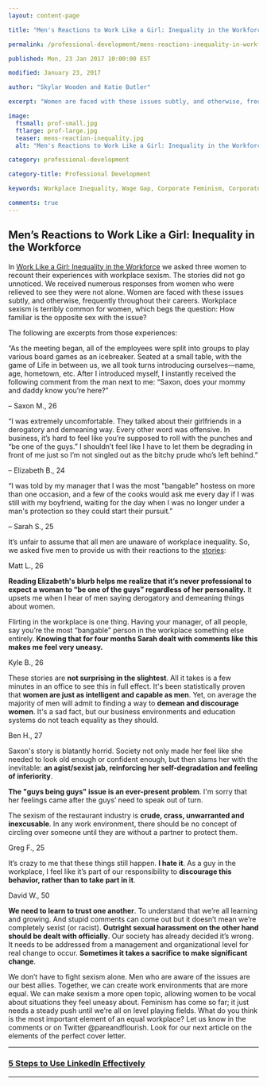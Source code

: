 ```yaml
---
layout: content-page

title: "Men's Reactions to Work Like a Girl: Inequality in the Workforce"

permalink: /professional-development/mens-reactions-inequality-in-workforce/

published: Mon, 23 Jan 2017 10:00:00 EST

modified: January 23, 2017

author: "Skylar Wooden and Katie Butler"

excerpt: "Women are faced with these issues subtly, and otherwise, frequently throughout their careers. Workplace sexism is terribly common for women, which begs the question: How familiar is the opposite sex with the issue?"

image:
  ftsmall: prof-small.jpg
  ftlarge: prof-large.jpg
  teaser: mens-reaction-inequality.jpg
  alt: "Men's Reactions to Work Like a Girl: Inequality in the Workforce"

category: professional-development

category-title: Professional Development

keywords: Workplace Inequality, Wage Gap, Corporate Feminism, Corporate Sexism

comments: true
---
```


## Men’s Reactions to Work Like a Girl: Inequality in the Workforce

In <a href="{{site.url}}/professional-development/inequality-in-workforce/">Work Like a Girl: Inequality in the Workforce</a> we asked three women to recount their experiences with workplace sexism. The stories did not go unnoticed. We received numerous responses from women who were relieved to see they were not alone. Women are faced with these issues subtly, and otherwise, frequently throughout their careers. Workplace sexism is terribly common for women, which begs the question: How familiar is the opposite sex with the issue?

The following are excerpts from those experiences:

<div class="row">
  <div class="col-sm-4">
    <p>“As the meeting began, all of the employees were split into groups to play various board games as an icebreaker. Seated at a small table, with the game of Life in between us, we all took turns introducing ourselves—name, age, hometown, etc. After I introduced myself, I instantly received the following comment from the man next to me: “Saxon, does your mommy and daddy know you’re here?”</p>
    <p>– Saxon M., 26</p>
  </div>
  <div class="col-sm-4">
    <p>“I was extremely uncomfortable. They talked about their girlfriends in a derogatory and demeaning way. Every other word was offensive. In business, it’s hard to feel like you’re supposed to roll with the punches and “be one of the guys.” I shouldn’t feel like I have to let them be degrading in front of me just so I’m not singled out as the bitchy prude who’s left behind.”</p>
    <p>– Elizabeth B., 24</p>
  </div>
  <div class="col-sm-4">
    <p>“I was told by my manager that I was the most "bangable" hostess on more than one occasion, and a few of the cooks would ask me every day if I was still with my boyfriend, waiting for the day when I was no longer under a man's protection so they could start their pursuit.”</p>
    <p>– Sarah S., 25</p>
  </div>
</div>

It’s unfair to assume that all men are unaware of workplace inequality. So, we asked five men to provide us with their reactions to the <a href="{{site.url}}/professional-development/inequality-in-workforce/">stories</a>:

<p class="indent">Matt L., 26</p>

<p class="indent"><b>Reading Elizabeth's blurb helps me realize that it’s never professional to expect a woman to “be one of the guys” regardless of her personality.</b> It upsets me when I hear of men saying derogatory and demeaning things about women.</p>

<p class="indent">Flirting in the workplace is one thing. Having your manager, of all people, say you’re the most “bangable” person in the workplace something else entirely. <b>Knowing that for four months Sarah dealt with comments like this makes me feel very uneasy.</b></p>

<p class="indent">Kyle B., 26</p>

<p class="indent">These stories are <b>not surprising in the slightest</b>. All it takes is a few minutes in an office to see this in full effect. It's been statistically proven that <b>women are just as intelligent and capable as men</b>. Yet, on average the majority of men will admit to finding a way to <b>demean and discourage women</b>. It's a sad fact, but our business environments and education systems do not teach equality as they should.</p>

<p class="indent">Ben H., 27</p>

<p class="indent">Saxon's story is blatantly horrid. Society not only made her feel like she needed to look old enough or confident enough, but then slams her with the inevitable: <b>an agist/sexist jab, reinforcing her self-degradation and feeling of inferiority</b>.</p>

<p class="indent"><b>The "guys being guys" issue is an ever-present problem</b>. I'm sorry that her feelings came after the guys’ need to speak out of turn.</p>

<p class="indent">The sexism of the restaurant industry is <b>crude, crass, unwarranted and inexcusable</b>. In any work environment, there should be no concept of circling over someone until they are without a partner to protect them.</p>

<p class="indent">Greg F., 25</p>

<p class="indent">It’s crazy to me that these things still happen. <b>I hate it</b>. As a guy in the workplace, I feel like it’s part of our responsibility to <b>discourage this behavior, rather than to take part in it</b>.</p>

<p class="indent">David W., 50</p>

<p class="indent"><b>We need to learn to trust one another</b>. To understand that we’re all learning and growing. And stupid comments can come out but it doesn’t mean we’re completely sexist (or racist). <b>Outright sexual harassment on the other hand should be dealt with officially</b>. Our society has already decided it’s wrong. It needs to be addressed from a management and organizational level for real change to occur. <b>Sometimes it takes a sacrifice to make significant change</b>.</p>

We don’t have to fight sexism alone. Men who are aware of the issues are our best allies. Together, we can create work environments that are more equal. We can make sexism a more open topic, allowing women to be vocal about situations they feel uneasy about. Feminism has come so far; it just needs a steady push until we’re all on level playing fields. What do you think is the most important element of an equal workplace? Let us know in the comments or on Twitter @pareandflourish. Look for our next article on the elements of the perfect cover letter. 

<hr class="primary">

<div class="row"> <!-- "pagination" -->
	<div class="col-xs-6 paginate">
      <a href="{{site.url}}/professional-development/use-linkedin-effectively/">
        <div class="col-xs-12 arrow"><i class="fa fa-arrow-left" aria-hidden="true"></i></div>
        <div class="col-xs-12 text"><h3>5 Steps to Use LinkedIn Effectively</h3></div>	
      </a>
	</div>
	<div class="col-xs-6 paginate">
	</div>
</div> <!-- close "pagination" -->

<hr class="primary">
